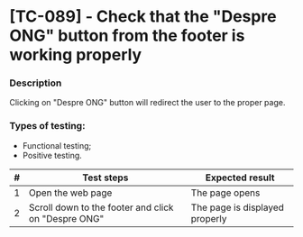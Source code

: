 # **[TC-089] - Check that the "Despre ONG" button from the footer is working properly**

### **Description**

Clicking on "Despre ONG" button will redirect the user to the proper page.

### **Types of testing:**

- Functional testing;
- Positive testing.

| #   | **Test steps**                                      | **Expected result**            |
| --- | --------------------------------------------------- | ------------------------------ |
| 1   | Open the web page                                   | The page opens                 |
| 2   | Scroll down to the footer and click on "Despre ONG" | The page is displayed properly |
